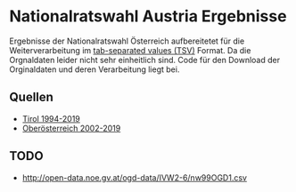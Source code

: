 # Nationalratswahl Austria Ergebnisse
Ergebnisse der Nationalratswahl Österreich aufbereitetet für die Weiterverarbeitung im [tab-separated values (TSV)](https://en.wikipedia.org/wiki/Tab-separated_values) Format. Da die Orgnaldaten leider nicht sehr einheitlich sind. Code für den Download der Orginaldaten und deren Verarbeitung liegt bei.

## Quellen
* [Tirol 1994-2019](https://www.data.gv.at/katalog/dataset/f3a1c18ea3a038fa13e7b3c89454ed280d16ef0c)
* [Oberösterreich 2002-2019](https://www.data.gv.at/katalog/dataset/ba75e945-b775-43c6-b8a5-b3833216f206)


## TODO
* http://open-data.noe.gv.at/ogd-data/IVW2-6/nw99OGD1.csv
